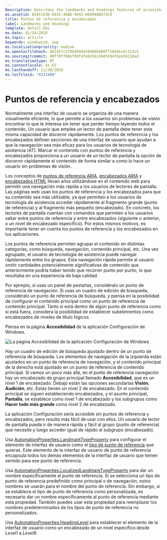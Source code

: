 ```yaml
---
Description: Describes the landmarks and headings features of accessibility.
ms.assetid: 019CC63D-D915-4EBD-9442-DE899AB973C9
title: Puntos de referencia y encabezados
label: Landmarks and Headings
template: detail.hbs
ms.date: 01/24/2018
ms.topic: article
keywords: windows10, uwp
ms.localizationpriority: medium
ms.openlocfilehash: d81957c379bd948a50d08b980ff20debc6c223c5
ms.sourcegitcommit: 89ff8ff88ef58f4fe6d3b1368fe94f62e59118ad
ms.translationtype: MT
ms.contentlocale: es-ES
ms.lasthandoff: 11/30/2018
ms.locfileid: "8211408"
---
```

# <a name="landmarks-and-headings"></a>Puntos de referencia y encabezados

Normalmente una interfaz de usuario se organiza de una manera visualmente eficiente, lo que permite a los usuarios sin problemas de visión encontrar lo que le interesa sin tener que perder tiempo leyendo *todos* el contenido. Un usuario que emplee un lector de pantalla debe tener esta misma capacidad de discernir rápidamente. Los puntos de referencia y los encabezados definen secciones de una interfaz de usuario que ayudan a que la navegación sea más eficaz para los usuarios de tecnología de asistencia (AT). Marcar el contenido con puntos de referencia y encabezados proporciona a un usuario de un lector de pantalla la opción de discernir rápidamente el contenido de forma similar a como lo hace un usuario sin problemas de visión.

Los conceptos de [puntos de referencia ARIA](https://www.w3.org/WAI/GL/wiki/Using_ARIA_landmarks_to_identify_regions_of_a_page), [encabezados ARIA](https://www.w3.org/TR/WCAG20-TECHS/ARIA12.html) y [encabezados HTML](https://www.w3.org/TR/2016/NOTE-WCAG20-TECHS-20161007/H42.html) llevan años utilizándose en el contenido web para permitir una navegación más rápida a los usuarios de lectores de pantalla. Las páginas web usan los puntos de referencia y los encabezados para que su contenido sea más utilizable, ya que permiten a los usuarios de tecnología de asistencia acceder rápidamente al fragmento grande (punto de referencia) y al fragmento más pequeño (encabezado). En concreto, los lectores de pantalla cuentan con comandos que permiten a los usuarios saltar entre puntos de referencia y entre encabezados (siguiente o anterior, o un nivel de encabezado específico). Por estos mismos motivos, es importante tener en cuenta los puntos de referencia y los encabezados en tus aplicaciones.

Los puntos de referencia permiten agrupar el contenido en distintas categorías, como búsqueda, navegación, contenido principal, etc. Una vez agrupado, el usuario de tecnología de asistencia puede navegar rápidamente entre los grupos. Esta navegación rápida permite al usuario omitir cantidades potencialmente significativas de contenido que anteriormente podría haber tenido que recorrer punto por punto, lo que resultaba en una experiencia de baja calidad. 

Por ejemplo, si usas un panel de pestañas, considéralo un punto de referencia de navegación. Si usas un cuadro de edición de búsqueda, considéralo un punto de referencia de búsqueda, y piensa en la posibilidad de configurar el contenido principal como un punto de referencia de contenido principal. Tanto si está dentro de algún punto de referencia como si está fuera, considera la posibilidad de establecer subelementos como encabezados de niveles de título lógicos. 

Piensa en la página **Accesibilidad** de la aplicación Configuración de Windows. 

![La página Accesibilidad de la aplicación Configuración de Windows](images/EaseOfAccessSettings.png)  

Hay un cuadro de edición de búsqueda ajustado dentro de un punto de referencia de búsqueda. Los elementos de navegación de la izquierda están ajustados en un punto de referencia de navegación, y el contenido principal de la derecha está ajustado en un punto de referencia de contenido principal. Si vamos un poco más allá, en el punto de referencia navegación hay un encabezado de grupo principal llamado **Accesibilidad**, que es un nivel 1 de encabezado. Debajo están las opciones secundarias **Visión**, **Audición**, etc. Estas tienen un nivel 2 de encabezado. En el contenido principal se siguen estableciendo encabezados, y el asunto principal, **Pantalla**, se establece como nivel 1 de encabezado y los subgrupos como **Hacer todo más grande** como nivel 2 de encabezado. 

La aplicación Configuración sería accesible sin puntos de referencia y encabezados, pero resulta más fácil de usar con ellos. Un usuario de lector de pantalla puede ir de manera rápida y fácil al grupo (punto de referencia) que necesite y luego acceder igual de rápido al subgrupo (encabezado). 

Usa [AutomationProperties.LandmarkTypeProperty](https://docs.microsoft.com/uwp/api/windows.ui.xaml.automation.automationproperties.LandmarkTypeProperty) para configurar el elemento de interfaz de usuario como el [tipo de punto de referencia](https://msdn.microsoft.com/library/windows/desktop/mt759299) que quieras. Este elemento de la interfaz de usuario de punto de referencia encapsula todos los demás elementos de la interfaz de usuario que tienen sentido para ese punto de referencia. 

Usa [AutomationProperties.LocalizedLandmarkTypeProperty](https://docs.microsoft.com/uwp/api/windows.ui.xaml.automation.automationproperties.LocalizedLandmarkTypeProperty) para dar un nombre específicamente al punto de referencia. Si se selecciona un tipo de punto de referencia predefinido como principal o de navegación, estos nombres se usarán para el nombre del punto de referencia. Sin embargo, si se establece el tipo de punto de referencia como personalizada, es necesario dar un nombre específicamente al punto de referencia mediante esta propiedad. También puedes usar esta propiedad para reemplazar los nombres predeterminados de los tipos de punto de referencia no personalizados. 

Usa [AutomationProperties.HeadingLevel](https://docs.microsoft.com/uwp/api/windows.ui.xaml.automation.automationproperties.headinglevelproperty) para establecer el elemento de la interfaz de usuario como un encabezado de un nivel específico desde *Level1* a *Level9*.

